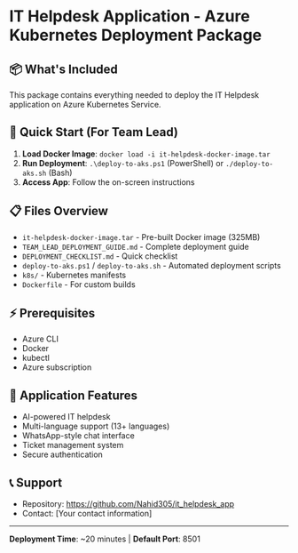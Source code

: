 # IT Helpdesk Application - Azure Kubernetes Deployment Package

## 📦 What's Included
This package contains everything needed to deploy the IT Helpdesk application on Azure Kubernetes Service.

## 🎯 Quick Start (For Team Lead)
1. **Load Docker Image**: `docker load -i it-helpdesk-docker-image.tar`
2. **Run Deployment**: `.\deploy-to-aks.ps1` (PowerShell) or `./deploy-to-aks.sh` (Bash)
3. **Access App**: Follow the on-screen instructions

## 📋 Files Overview
- `it-helpdesk-docker-image.tar` - Pre-built Docker image (325MB)
- `TEAM_LEAD_DEPLOYMENT_GUIDE.md` - Complete deployment guide
- `DEPLOYMENT_CHECKLIST.md` - Quick checklist
- `deploy-to-aks.ps1` / `deploy-to-aks.sh` - Automated deployment scripts
- `k8s/` - Kubernetes manifests
- `Dockerfile` - For custom builds

## ⚡ Prerequisites
- Azure CLI
- Docker
- kubectl
- Azure subscription

## 🎯 Application Features
- AI-powered IT helpdesk
- Multi-language support (13+ languages)
- WhatsApp-style chat interface
- Ticket management system
- Secure authentication

## 📞 Support
- Repository: https://github.com/Nahid305/it_helpdesk_app
- Contact: [Your contact information]

---
**Deployment Time**: ~20 minutes | **Default Port**: 8501
